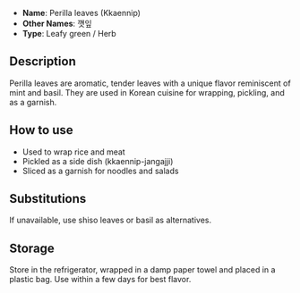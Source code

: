 - **Name**: Perilla leaves (Kkaennip)
- **Other Names**: 깻잎
- **Type**: Leafy green / Herb

## Description

Perilla leaves are aromatic, tender leaves with a unique flavor reminiscent of mint and basil. They are used in Korean cuisine for wrapping, pickling, and as a garnish.

## How to use

- Used to wrap rice and meat
- Pickled as a side dish (kkaennip-jangajji)
- Sliced as a garnish for noodles and salads

## Substitutions

If unavailable, use shiso leaves or basil as alternatives.

## Storage

Store in the refrigerator, wrapped in a damp paper towel and placed in a plastic bag. Use within a few days for best flavor. 